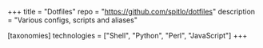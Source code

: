 +++
title = "Dotfiles"
repo = "https://github.com/spitlo/dotfiles"
description = "Various configs, scripts and aliases"

[taxonomies]
technologies = ["Shell", "Python", "Perl", "JavaScript"]
+++